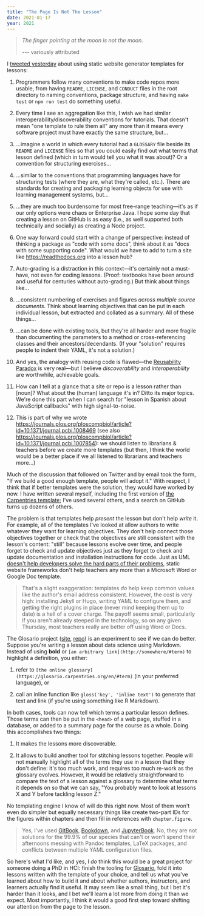 ```yaml
---
title: "The Page Is Not The Lesson"
date: 2021-01-17
year: 2021
---
```


> *The finger pointing at the moon is not the moon.*
>
> --- variously attributed

I [tweeted yesterday](https://twitter.com/gvwilson/status/1350419811080269824)
about using static website generator templates for lessons:

1.  Programmers follow many conventions to make code repos more usable,
    from having `README`, `LICENSE`, and `CONDUCT` files in the root directory
    to naming conventions, package structure, and having `make test` or `npm run test` do something useful.

1.  Every time I see an aggregation like this,
    I wish we had similar interoperability/discoverability conventions for tutorials.
    That doesn't mean "one template to rule them all"
    any more than it means every software project must have exactly the same structure, but…

1.  …imagine a world in which every tutorial had a `GLOSSARY` file beside its `README` and `LICENSE` files
    so that you could easily find out what terms that lesson defined
    (which in turn would tell you what it was about)?
    Or a convention for structuring exercises…

1.  …similar to the conventions that programming languages have for structuring tests
    (where they are, what they're called, etc.).
    There are standards for creating and packaging learning objects for use with learning management systems,
    but…

1.  …they are much too burdensome for most free-range teaching—it's as if our only options were chaos or Enterprise Java.
    I hope some day that creating a lesson on GitHub is as easy
    (i.e., as well supported both technically and socially)
    as creating a Node project.

1.  One way forward could start with a change of perspective:
    instead of thinking a package as "code with some docs",
    think about it as "docs with some supporting code".
    What would we have to add to turn a site like <https://readthedocs.org> into a lesson hub?

1.  Auto-grading is a distraction in this context—it's certainly not a must-have,
    not even for coding lessons.
    (Proof: textbooks have been around and useful for centuries without auto-grading.)
    But think about things like…

1.  …consistent numbering of exercises and figures *across multiple source documents*.
    Think about learning objectives that can be put in each individual lesson,
    but extracted and collated as a summary.
    All of these things…

1.  …can be done with existing tools,
    but they're all harder and more fragile than documenting the parameters to a method
    or cross-referencing classes and their ancestors/decendants.
    (If your "solution" requires people to indent their YAML, it's not a solution.)

1.  And yes, the analogy with reusing code is flawed—the [Reusability Paradox](http://opencontent.org/docs/paradox.html)
    is very real—but I believe *discoverability* and *interoperability* are worthwhile, achievable goals.

1.  How can I tell at a glance that a site or repo is a lesson rather than [noun]?
    What about the (human) language it's in?
    Ditto its major topics.
    We're done this part when I can search for "lesson in Spanish about JavaScript callbacks" with high signal-to-noise.

1.  This is part of why we wrote <https://journals.plos.org/ploscompbiol/article?id=10.1371/journal.pcbi.1008469>
    (see also <https://journals.plos.org/ploscompbiol/article?id=10.1371/journal.pcbi.1007854>):
    we should listen to librarians & teachers before we create more templates
    (but then, I think the world would be a better place if we all listened to librarians and teachers more…)

Much of the discussion that followed on Twitter and by email took the form,
"If we build a good enough template, people will adopt it."
With respect,
I think that if better templates were the solution,
they would have worked by now.
I have written several myself,
including the first version of [the Carpentries template](https://github.com/carpentries/styles/);
I've used several others,
and a search on GitHub turns up dozens of others.

The problem is that templates help *present* the lesson but don't help *write* it.
For example,
all of the templates I've looked at allow authors to write whatever they want for learning objectives.
They don't help connect those objectives together
or check that the objectives are still consistent with the lesson's content:
"still" because lessons evolve over time,
and people forget to check and update objectives
just as they forget to check and update documentation and installation instructions for code.
Just as UML [doesn't help developers solve the hard parts of their problems](http://oro.open.ac.uk/35805/8/UML%20in%20practice%208.pdf),
static website frameworks don't help teachers any more than a Microsoft Word or Google Doc template.

> That's a slight exaggeration:
> templates *do* help keep common values like the author's email address consistent.
> However, the cost is very high:
> installing Jekyll or Hugo,
> writing YAML to configure them,
> and getting the right plugins in place (never mind keeping them up to date)
> is a hell of a cover charge.
> The payoff seems small,
> particularly if you aren't already steeped in the technology,
> so on any given Thursday,
> most teachers really are better off using Word or Docs.

The Glosario project ([site](https://glosario.carpentries.org/), [repo](https://github.com/carpentries/glosario))
is an experiment to see if we can do better.
Suppose you're writing a lesson about data science using Markdown.
Instead of using **bold** or `[an arbitrary link](http://somewhere/#term)` to highlight a definition,
you either:

1.  refer to `[the online glossary](https://glosario.carpentries.org/en/#term)` (in your preferred language), or

1.  call an inline function like `gloss('key', 'inline text')` to generate that text and link
    (if you're using something like R Markdown).

In both cases,
tools can now tell which terms a particular lesson defines.
Those terms can then be put in the `<head>` of a web page,
stuffed in a database,
or added to a summary page for the course as a whole.
Doing this accomplishes two things:

1.  It makes the lessons more discoverable.

1.  It allows to build another tool for stitching lessons together.
    People will not manually highlight all of the terms they use in a lesson that they don't define:
    it's too much work,
    and requires too much re-work as the glossary evolves.
    However,
    it would be relatively straightforward to compare the text of a lesson against a glossary
    to determine what terms it depends on
    so that we can say, "You probably want to look at lessons X and Y before tackling lesson Z."

No templating engine I know of will do this right now.
Most of them won't even do simpler but equally necessary things
like create two-part IDs for the figures within chapters
and then fill in references with `chapter.figure`.

> Yes, I've used [GitBook](https://www.gitbook.com/),
> [Bookdown](https://www.bookdown.org/),
> and [JupyterBook](https://jupyterbook.org/).
> No, they are not solutions for the 99.9% of our species
> that can't or won't spend their afternoons messing with Pandoc templates,
> LaTeX packages,
> and conflicts between multiple YAML configuration files.

So here's what I'd like,
and yes,
I *do* think this would be a great project for someone doing a PhD in HCI:
finish the tooling for [Glosario](https://glosario.carpentries.org/),
fold it into lessons written with the template of your choice,
and tell us what you've learned about how to build it
and about whether authors, instructors, and learners actually find it useful.
It may seem like a small thing,
but I bet it's harder than it looks,
and I bet we'll learn a lot more from doing it than we expect.
Most importantly,
I think it would a good first step toward shifting our attention from the page to the lesson.
